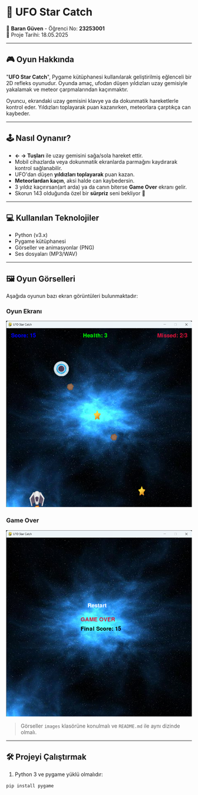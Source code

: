 # 🚀 UFO Star Catch

📌 **Baran Güven** - Öğrenci No: **23253001**  
📅 Proje Tarihi: 18.05.2025  

---

## 🎮 Oyun Hakkında

"**UFO Star Catch**", Pygame kütüphanesi kullanılarak geliştirilmiş eğlenceli bir 2D refleks oyunudur. Oyunda amaç, ufodan düşen yıldızları uzay gemisiyle yakalamak ve meteor çarpmalarından kaçınmaktır.

Oyuncu, ekrandaki uzay gemisini klavye ya da dokunmatik hareketlerle kontrol eder. Yıldızları toplayarak puan kazanırken, meteorlara çarptıkça can kaybeder.

---

## 🕹️ Nasıl Oynanır?

- **← → Tuşları** ile uzay gemisini sağa/sola hareket ettir.
- Mobil cihazlarda veya dokunmatik ekranlarda parmağını kaydırarak kontrol sağlanabilir.
- UFO'dan düşen **yıldızları toplayarak** puan kazan.
- **Meteorlardan kaçın**, aksi halde can kaybedersin.
- 3 yıldız kaçırırsan(art arda) ya da canın biterse **Game Over** ekranı gelir.
- Skorun 143 olduğunda özel bir **sürpriz** seni bekliyor 🎁

---

## 💻 Kullanılan Teknolojiler

- Python (v3.x)
- Pygame kütüphanesi
- Görseller ve animasyonlar (PNG)
- Ses dosyaları (MP3/WAV)

---

## 🖼️ Oyun Görselleri

Aşağıda oyunun bazı ekran görüntüleri bulunmaktadır:

### Oyun Ekranı
![Oyun ekranı](images/gameplay.png)

### Game Over
![Game Over ekranı](images/gameover.png)

> Görseller `images` klasörüne konulmalı ve `README.md` ile aynı dizinde olmalı.

---

## 🛠️ Projeyi Çalıştırmak

1. Python 3 ve pygame yüklü olmalıdır:

```bash
pip install pygame
